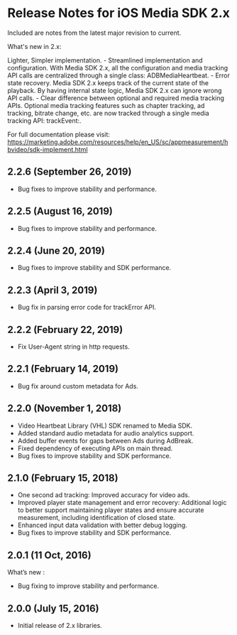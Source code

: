 # Release Notes for iOS Media SDK 2.x

Included are notes from the latest major revision to current.

What's new in 2.x:

Lighter, Simpler implementation.
    - Streamlined implementation and configuration. With Media SDK 2.x, all the configuration and media tracking API calls are centralized through a single class: ADBMediaHeartbeat.
    - Error state recovery. Media SDK 2.x keeps track of the current state of the playback. By having internal state logic, Media SDK 2.x can ignore wrong API calls.
    - Clear difference between optional and required media tracking APIs. Optional media tracking features such as chapter tracking, ad tracking, bitrate change, etc. are now tracked through a single media tracking API: trackEvent:.

For full documentation please visit:
https://marketing.adobe.com/resources/help/en_US/sc/appmeasurement/hbvideo/sdk-implement.html

## 2.2.6 (September 26, 2019)
- Bug fixes to improve stability and performance.

## 2.2.5 (August 16, 2019)
- Bug fixes to improve stability and performance.

## 2.2.4 (June 20, 2019)
- Bug fixes to improve stability and SDK performance.

## 2.2.3 (April 3, 2019)
- Bug fix in parsing error code for trackError API.

## 2.2.2 (February 22, 2019)
- Fix User-Agent string in http requests.

## 2.2.1 (February 14, 2019)
- Bug fix around custom metadata for Ads.

## 2.2.0 (November 1, 2018)
- Video Heartbeat Library (VHL) SDK renamed to Media SDK.
- Added standard audio metadata for audio analytics support.
- Added buffer events for gaps between Ads during AdBreak.
- Fixed dependency of executing APIs on main thread.
- Bug fixes to improve stability and SDK performance.

## 2.1.0 (February 15, 2018)
- One second ad tracking: Improved accuracy for video ads.
- Improved player state management and error recovery: Additional logic to better support maintaining player states and ensure accurate measurement, including identification of closed state.
- Enhanced input data validation with better debug logging.
- Bug fixes to improve stability and SDK performance.

## 2.0.1 (11 Oct, 2016)
What’s new :
- Bug fixing to improve stability and performance.

## 2.0.0 (July 15, 2016)
- Initial release of 2.x libraries.
